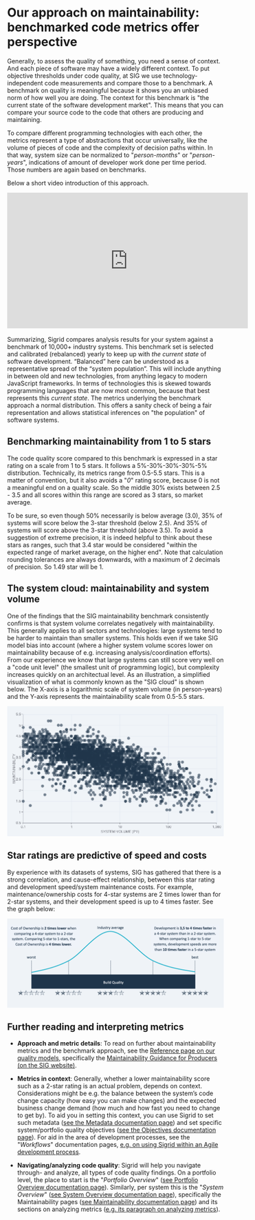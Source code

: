 # Our approach on maintainability: benchmarked code metrics offer perspective

Generally, to assess the quality of something, you need a sense of context. And each piece of software may have a widely different context. To put objective thresholds under code quality, at SIG we use technology-independent code measurements and compare those to a benchmark. A benchmark on quality is meaningful because it shows you an unbiased norm of how well you are doing. The context for this benchmark is "the current state of the software development market". This means that you can compare your source code to the code that others are producing and maintaining. 

To compare different programming technologies with each other, the metrics represent a type of abstractions that occur universally, like the volume of pieces of code and the complexity of decision paths within. In that way, system size can be normalized to "*person-months*" or "*person-years*", indications of amount of developer work done per time period. Those numbers are again based on benchmarks.  

Below a short video introduction of this approach. 

<iframe width="560" height="315" src="https://www.youtube.com/embed/D_5SN4Q8cGI" title="YouTube video player" frameborder="0" allow="accelerometer; autoplay; clipboard-write; encrypted-media; gyroscope; picture-in-picture; web-share" allowfullscreen></iframe>

Summarizing, Sigrid compares analysis results for your system against a benchmark of 10,000+ industry systems. This benchmark set is selected and calibrated (rebalanced) yearly to keep up with *the current state* of software development. “Balanced” here can be understood as a representative spread of the “system population”. This will include anything in between old and new technologies, from anything legacy to modern JavaScript frameworks. In terms of technologies this is skewed towards programming languages that are now most common, because that best represents this *current state*. The metrics underlying the benchmark approach a normal distribution. This offers a sanity check of being a fair representation and allows statistical inferences on "the population" of software systems.

## Benchmarking maintainability from 1 to 5 stars

The code quality score compared to this benchmark is expressed in a star rating on a scale from 1 to 5 stars. It follows a 5%-30%-30%-30%-5% distribution. Technically, its metrics range from 0.5-5.5 stars. This is a matter of convention, but it also avoids a "*0*" rating score, because 0 is not a meaningful end on a quality scale. So the middle 30% exists between 2.5 - 3.5 and all scores within this range are scored as 3 stars, so market average. 

To be sure, so even though 50% necessarily is below average (3.0), 35% of systems will score below the 3-star threshold (below 2.5). And 35% of systems will score above the 3-star threshold (above 3.5). To avoid a suggestion of extreme precision, it is indeed helpful to think about these stars as ranges, such that 3.4 star would be considered "within the expected range of market average, on the higher end". Note that calculation rounding tolerances are always downwards, with a maximum of 2 decimals of precision. So 1.49 star will be 1.

## The system cloud: maintainability and system volume
One of the findings that the SIG maintainability benchmark consistently confirms is that system volume correlates negatively with maintainability. This generally applies to all sectors and technologies: large systems tend to be harder to maintain than smaller systems. This holds even if we take SIG model bias into account (where a higher system volume scores lower on maintainability because of e.g. increasing analysis/coordination efforts). From our experience we know that large systems can still score very well on a "code unit level" (the smallest unit of programming logic), but complexity increases quickly on an architectual level. As an illustration, a simplified visualization of what is commonly known as the "SIG cloud" is shown below. The X-axis is a logarithmic scale of system volume (in person-years) and the Y-axis represents the maintainability scale from 0.5-5.5 stars. 

<img src="../images/maintainability-benchmark-cloud.png" width="600" />

## Star ratings are predictive of speed and costs

By experience with its datasets of systems, SIG has gathered that there is a strong correlation, and cause-effect relationship, between this  star rating and development speed/system maintenance costs. For example, maintenance/ownership costs for 4-star systems are 2 times lower than for 2-star systems, and their development speed is up to 4 times faster.  See the graph below:

<img src="../images/maintainability-star-distribution.png" width="600" />

## Further reading and interpreting metrics

* **Approach and metric details**: To read on further about maintainability metrics and the benchmark approach, see the [Reference page on our quality models](../reference/sig-quality-models.md), specifically the [Maintainability Guidance for Producers (on the SIG website)](https://softwareimprovementgroup.com/wp-content/uploads/SIG-TUViT-Evaluation-Criteria-Trusted-Product-Maintainability-Guidance-for-producers.pdf).

* **Metrics in context**: Generally, whether a lower maintainability score such as a 2-star rating is an actual problem, depends on context. Considerations might be e.g. the balance between the system’s code change capacity (how easy you can make changes) and the expected business change demand (how much and how fast you need to change to get by). To aid you in setting this context, you can use Sigrid to set such metadata ([see the Metadata documentation page](../organization-integration/metadata.md)) and set specific system/portfolio quality objectives ([see the Objectives documentation page](../capabilities/objectives.md)). For aid in the area of development processes, see the "*Workflows*" documentation pages, [e.g. on using Sigrid within an Agile development process](../workflows/agile-development-process.md). 

* **Navigating/analyzing code quality**: Sigrid will help you navigate through- and analyze, all types of code quality findings. On a portfolio level, the place to start is the "*Portfolio Overview*" ([see Portfolio Overview documentation page](../capabilities/portfolio-overview.md)). Similarly, per system this is the "*System Overview*" ([see System Overview documentation page](../capabilities/system-overview.md)), specifically the Maintainability pages ([see Maintainability documentation page](../capabilities/system-maintainability.md)) and its sections on analyzing metrics ([e.g. its paragraph on analyzing metrics](../capabilities/system-maintainability.md#investigating-system-maintainability-rating-state-and--changes)).  

